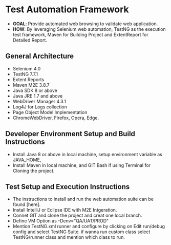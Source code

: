 # Test Automation Framework

* **GOAL**: Provide automated web browsing to validate web application.
* **HOW**: By leveraging Selenium web automation, TestNG as the execution test framework, Maven for Building Project and ExtentReport for Detailed Report.

## General Architecture

* Selenium 4.0
* TestNG 7.7.1
* Extent Reports
* Maven M2E 3.8.7
* Java SDK 8 or above
* Java JRE 1.7 and above
* WebDriver Manager 4.3.1
* Log4J for Logs collection
* Page Object Model Implementation
* ChromeWebDriver, Firefox, Opera, Edge.

## Developer Environment Setup and Build Instructions

* Install Java 8 or above in local machine, setup environment variable as JAVA_HOME,
* Install Maven in local machine, and GIT Bash if using Terminal for Cloning the project.

## Test Setup and Execution Instructions

* The instructions to install and run the web automation suite can be found [here].
* Install IntelliJ or Eclipse IDE with M2E Intgeration.
* Connet GIT and clone the project and creat one local branch.
* Define VM Option as -Denv="QA/UAT/PROD"
* Mention TestNG.xml runner and configure by clicking on Edit run/debug config and select TestNG Suite.
  if wanna run custom class select TestNG/runner class and mention which class to run.
